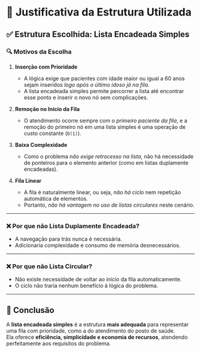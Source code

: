 # 📄 Justificativa da Estrutura Utilizada

## ✅ Estrutura Escolhida: Lista Encadeada Simples

### 🔍 Motivos da Escolha

1. **Inserção com Prioridade**
   - A lógica exige que pacientes com idade maior ou igual a 60 anos sejam inseridos *logo após o último idoso já na fila*.
   - A lista encadeada simples permite percorrer a lista até encontrar esse ponto e inserir o novo nó sem complicações.

2. **Remoção no Início da Fila**
   - O atendimento ocorre sempre com o *primeiro paciente da fila*, e a remoção do primeiro nó em uma lista simples é uma operação de custo constante (`O(1)`).

3. **Baixa Complexidade**
   - Como o problema *não exige retrocesso na lista*, não há necessidade de ponteiros para o elemento anterior (como em listas duplamente encadeadas).

4. **Fila Linear**
   - A fila é naturalmente linear, ou seja, *não há ciclo* nem repetição automática de elementos.
   - Portanto, *não há vantagem no uso de listas circulares* neste cenário.

---

### ❌ Por que não Lista Duplamente Encadeada?

- A navegação para trás nunca é necessária.
- Adicionaria complexidade e consumo de memória desnecessários.

---

### ❌ Por que não Lista Circular?

- Não existe necessidade de voltar ao início da fila automaticamente.
- O ciclo não traria nenhum benefício à lógica do problema.

---

## 🧠 Conclusão

A **lista encadeada simples** é a estrutura **mais adequada** para representar uma fila com prioridade, como a do atendimento do posto de saúde.  
Ela oferece **eficiência, simplicidade e economia de recursos**, atendendo perfeitamente aos requisitos do problema.